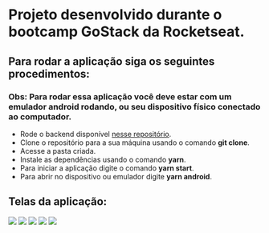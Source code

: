 # Projeto desenvolvido durante o bootcamp GoStack da Rocketseat.

## Para rodar a aplicação siga os seguintes procedimentos:

### Obs: Para rodar essa aplicação você deve estar com um emulador android rodando, ou seu dispositivo físico conectado ao computador.

- Rode o backend disponível [nesse repositório](https://github.com/gabrielsos/goBarberBackend).
- Clone o repositório para a sua máquina usando o comando **git clone**.
- Acesse a pasta criada.
- Instale as dependências usando o comando **yarn**.
- Para iniciar a aplicação digite o comando **yarn start**.
- Para abrir no dispositivo ou emulador digite **yarn android**.

## Telas da aplicação:

<img src="https://user-images.githubusercontent.com/50718745/93691363-8cb8be00-faba-11ea-8257-d4f93b3e6c93.png"/>
<img src="https://user-images.githubusercontent.com/50718745/93691364-8d515480-faba-11ea-9ba7-03f48f9904f4.png"/>
<img src="https://user-images.githubusercontent.com/50718745/93691365-8de9eb00-faba-11ea-8d12-0a29125c34e3.png"/>
<img src="https://user-images.githubusercontent.com/50718745/93691366-904c4500-faba-11ea-9f44-071a55ab195c.png"/>
<img src="https://user-images.githubusercontent.com/50718745/93691367-917d7200-faba-11ea-9461-6de6cde1f2d9.png"/>
